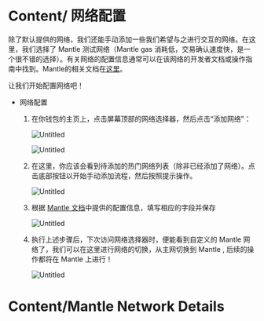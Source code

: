 # Content/ 网络配置

除了默认提供的网络，我们还能手动添加一些我们希望与之进行交互的网络。在这里，我们选择了 Mantle 测试网络（Mantle gas 消耗低，交易确认速度快，是一个很不错的选择）。有关网络的配置信息通常可以在该网络的开发者文档或操作指南中找到。Mantle的相关文档在[这里](https://docs.mantle.xyz/network/for-devs/developing-on-mantle)。

让我们开始配置网络吧！

- 网络配置
    1. 在你钱包的主页上，点击屏幕顶部的网络选择器，然后点击“添加网络”：
        
        ![Untitled](https://prod-files-secure.s3.us-west-2.amazonaws.com/40ad2819-285a-4795-a80f-f6a1f2a4d3bf/8a5c8dd5-8a4a-4867-b4b2-1ed1eda9b8d0/Untitled.png)
        
        ![Untitled](https://prod-files-secure.s3.us-west-2.amazonaws.com/40ad2819-285a-4795-a80f-f6a1f2a4d3bf/80d361ed-7e10-47cf-b340-51b5a5abdd92/Untitled.png)
        
    2. 在这里，你应该会看到待添加的热门网络列表（除非已经添加了网络）。点击底部按钮以开始手动添加流程，然后按照提示操作。
        
        ![Untitled](https://prod-files-secure.s3.us-west-2.amazonaws.com/40ad2819-285a-4795-a80f-f6a1f2a4d3bf/194a60dd-b186-46fb-aec7-1ca36cdd59a6/Untitled.png)
        
    3. 根据 [Mantle 文档](https://docs.mantle.xyz/network/for-devs/developing-on-mantle)中提供的配置信息，填写相应的字段并保存
        
        ![Untitled](https://prod-files-secure.s3.us-west-2.amazonaws.com/40ad2819-285a-4795-a80f-f6a1f2a4d3bf/df495c0e-9707-4713-8dac-c0f2bed3dfc5/Untitled.png)
        
    4. 执行上述步骤后，下次访问网络选择器时，便能看到自定义的 Mantle 网络了，我们可以在这里进行网络的切换，从主网切换到 Mantle , 后续的操作都将在 Mantle 上进行！

        ![Untitled](https://prod-files-secure.s3.us-west-2.amazonaws.com/40ad2819-285a-4795-a80f-f6a1f2a4d3bf/df495c0e-9707-4713-8dac-c0f2bed3dfc5/Untitled.png)
        
# Content/Mantle Network Details